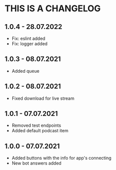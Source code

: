 # THIS IS A CHANGELOG

## 1.0.4 - 28.07.2022

- Fix: eslint added
- Fix: logger added

## 1.0.3 - 08.07.2021

- Added queue

## 1.0.2 - 08.07.2021

- Fixed download for live stream

## 1.0.1 - 07.07.2021

- Removed test endpoints
- Added default podcast item

## 1.0.0 - 07.07.2021

- Added buttons with the info for app's connecting
- New bot answers added
